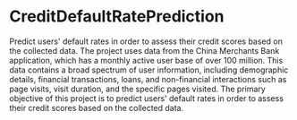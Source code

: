 # CreditDefaultRatePrediction
Predict users' default rates in order to assess their credit scores based on the collected data.
The project uses data from the China Merchants Bank application, which has a monthly active user base of over 100 million. This data contains a broad spectrum of user information, including demographic details, financial transactions, loans, and non-financial interactions such as page visits, visit duration, and the specific pages visited. The primary objective of this project is to predict users' default rates in order to assess their credit scores based on the collected data.
